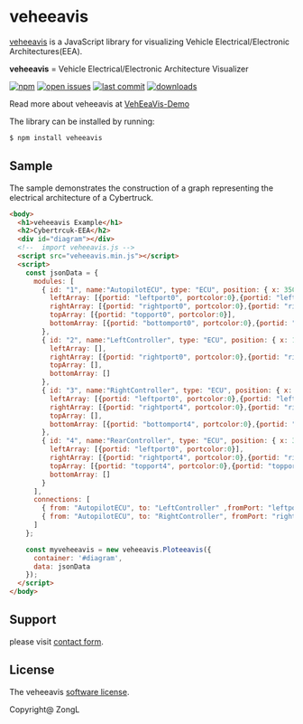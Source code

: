 # veheeavis

[veheeavis](https://zongl.github.io/VehEeaVis-Demo/) is a JavaScript library for visualizing Vehicle Electrical/Electronic Architectures(EEA).

**veheeavis** = Vehicle Electrical/Electronic Architecture Visualizer

[![npm](https://img.shields.io/github/release/ZongL/VehEeaVis-Demo)](https://www.npmjs.com/package/veheeavis)
[![open issues](https://img.shields.io/github/issues-raw/ZongL/VehEeaVis-Demo)](https://github.com/ZongL/VehEeaVis-Demo/issues)
[![last commit](https://img.shields.io/github/last-commit/ZongL/VehEeaVis-Demo)](https://github.com/ZongL/VehEeaVis-Demo/commits/main/)
[![downloads](https://img.shields.io/npm/dw/veheeavis.svg)](https://www.npmjs.com/package/veheeavis)


Read more about veheeavis at [VehEeaVis-Demo](https://zongl.github.io/VehEeaVis-Demo/)

The library can be installed by running:

```bash
$ npm install veheeavis
```


## Sample

The sample demonstrates the construction of a graph representing the electrical architecture of a Cybertruck.

```html
<body>
  <h1>veheeavis Example</h1>
  <h2>Cybertrcuk-EEA</h2>
  <div id="diagram"></div>
  <!--  import veheeavis.js -->
  <script src="veheeavis.min.js"></script>
  <script>
    const jsonData = {
      modules: [
        { id: "1", name:"AutopilotECU", type: "ECU", position: { x: 350, y: 50 , width: 150, height:100, color: '#ccc'},
          leftArray: [{portid: "leftport0", portcolor:0},{portid: "leftport1", portcolor:1}],
          rightArray: [{portid: "rightport0", portcolor:0},{portid: "rightport1", portcolor:1}],
          topArray: [{portid: "topport0", portcolor:0}],
          bottomArray: [{portid: "bottomport0", portcolor:0},{portid: "bottomport1", portcolor:1}]
        },
        { id: "2", name:"LeftController", type: "ECU", position: { x: 100, y: 150 , width: 150, height:60, color: '#ccc'},
          leftArray: [],
          rightArray: [{portid: "rightport0", portcolor:0},{portid: "rightport1", portcolor:1}],
          topArray: [],
          bottomArray: []
        },
        { id: "3", name:"RightController", type: "ECU", position: { x: 550, y: 160 , width: 150, height:80, color: '#ccc'},
          leftArray: [{portid: "leftport0", portcolor:0},{portid: "leftport1", portcolor:1},{portid: "leftport2", portcolor:0}],
          rightArray: [{portid: "rightport4", portcolor:0},{portid: "rightport5", portcolor:1}],
          topArray: [],
          bottomArray: [{portid: "bottomport4", portcolor:0},{portid: "bottomport5", portcolor:1}]
        },
        { id: "4", name:"RearController", type: "ECU", position: { x: 350, y: 300 , width: 150, height:80, color: '#ccc'},
          leftArray: [{portid: "leftport0", portcolor:0}],
          rightArray: [{portid: "rightport4", portcolor:0},{portid: "rightport5", portcolor:1}],
          topArray: [{portid: "topport4", portcolor:0},{portid: "topport5", portcolor:1}],
          bottomArray: []
        }
      ],
      connections: [
        { from: "AutopilotECU", to: "LeftController" ,fromPort: "leftport0",toPort:"rightport0",points:[10,20,]}, 
        { from: "AutopilotECU", to: "RightController", fromPort: "rightport0",toPort:"leftport0"}
      ]
    };

    const myveheeavis = new veheeavis.Ploteeavis({
      container: '#diagram',
      data: jsonData
    });
  </script>
</body>
```

## Support

please visit [contact form](https://zongl.github.io/).

## License

The veheeavis [software license](https://your-project-url.com/license).

Copyright@ ZongL